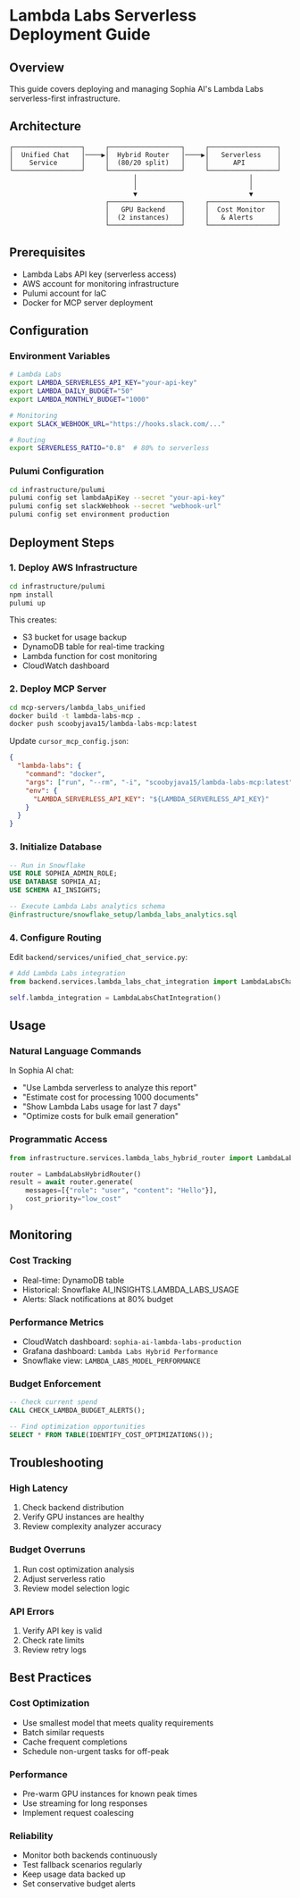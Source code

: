 # Lambda Labs Serverless Deployment Guide

## Overview
This guide covers deploying and managing Sophia AI's Lambda Labs serverless-first infrastructure.

## Architecture
```
┌─────────────────┐     ┌──────────────────┐     ┌─────────────────┐
│  Unified Chat   │────▶│  Hybrid Router   │────▶│   Serverless    │
│    Service      │     │  (80/20 split)   │     │      API        │
└─────────────────┘     └──────────────────┘     └─────────────────┘
                               │                            │
                               │                            │
                               ▼                            ▼
                        ┌──────────────────┐     ┌─────────────────┐
                        │   GPU Backend    │     │  Cost Monitor   │
                        │  (2 instances)   │     │   & Alerts      │
                        └──────────────────┘     └─────────────────┘
```

## Prerequisites
- Lambda Labs API key (serverless access)
- AWS account for monitoring infrastructure
- Pulumi account for IaC
- Docker for MCP server deployment

## Configuration

### Environment Variables
```bash
# Lambda Labs
export LAMBDA_SERVERLESS_API_KEY="your-api-key"
export LAMBDA_DAILY_BUDGET="50"
export LAMBDA_MONTHLY_BUDGET="1000"

# Monitoring
export SLACK_WEBHOOK_URL="https://hooks.slack.com/..."

# Routing
export SERVERLESS_RATIO="0.8"  # 80% to serverless
```

### Pulumi Configuration
```bash
cd infrastructure/pulumi
pulumi config set lambdaApiKey --secret "your-api-key"
pulumi config set slackWebhook --secret "webhook-url"
pulumi config set environment production
```

## Deployment Steps

### 1. Deploy AWS Infrastructure
```bash
cd infrastructure/pulumi
npm install
pulumi up
```

This creates:
- S3 bucket for usage backup
- DynamoDB table for real-time tracking
- Lambda function for cost monitoring
- CloudWatch dashboard

### 2. Deploy MCP Server
```bash
cd mcp-servers/lambda_labs_unified
docker build -t lambda-labs-mcp .
docker push scoobyjava15/lambda-labs-mcp:latest
```

Update `cursor_mcp_config.json`:
```json
{
  "lambda-labs": {
    "command": "docker",
    "args": ["run", "--rm", "-i", "scoobyjava15/lambda-labs-mcp:latest"],
    "env": {
      "LAMBDA_SERVERLESS_API_KEY": "${LAMBDA_SERVERLESS_API_KEY}"
    }
  }
}
```

### 3. Initialize Database
```sql
-- Run in Snowflake
USE ROLE SOPHIA_ADMIN_ROLE;
USE DATABASE SOPHIA_AI;
USE SCHEMA AI_INSIGHTS;

-- Execute Lambda Labs analytics schema
@infrastructure/snowflake_setup/lambda_labs_analytics.sql
```

### 4. Configure Routing
Edit `backend/services/unified_chat_service.py`:
```python
# Add Lambda Labs integration
from backend.services.lambda_labs_chat_integration import LambdaLabsChatIntegration

self.lambda_integration = LambdaLabsChatIntegration()
```

## Usage

### Natural Language Commands
In Sophia AI chat:
- "Use Lambda serverless to analyze this report"
- "Estimate cost for processing 1000 documents"
- "Show Lambda Labs usage for last 7 days"
- "Optimize costs for bulk email generation"

### Programmatic Access
```python
from infrastructure.services.lambda_labs_hybrid_router import LambdaLabsHybridRouter

router = LambdaLabsHybridRouter()
result = await router.generate(
    messages=[{"role": "user", "content": "Hello"}],
    cost_priority="low_cost"
)
```

## Monitoring

### Cost Tracking
- Real-time: DynamoDB table
- Historical: Snowflake AI_INSIGHTS.LAMBDA_LABS_USAGE
- Alerts: Slack notifications at 80% budget

### Performance Metrics
- CloudWatch dashboard: `sophia-ai-lambda-labs-production`
- Grafana dashboard: `Lambda Labs Hybrid Performance`
- Snowflake view: `LAMBDA_LABS_MODEL_PERFORMANCE`

### Budget Enforcement
```sql
-- Check current spend
CALL CHECK_LAMBDA_BUDGET_ALERTS();

-- Find optimization opportunities
SELECT * FROM TABLE(IDENTIFY_COST_OPTIMIZATIONS());
```

## Troubleshooting

### High Latency
1. Check backend distribution
2. Verify GPU instances are healthy
3. Review complexity analyzer accuracy

### Budget Overruns
1. Run cost optimization analysis
2. Adjust serverless ratio
3. Review model selection logic

### API Errors
1. Verify API key is valid
2. Check rate limits
3. Review retry logs

## Best Practices

### Cost Optimization
- Use smallest model that meets quality requirements
- Batch similar requests
- Cache frequent completions
- Schedule non-urgent tasks for off-peak

### Performance
- Pre-warm GPU instances for known peak times
- Use streaming for long responses
- Implement request coalescing

### Reliability
- Monitor both backends continuously
- Test fallback scenarios regularly
- Keep usage data backed up
- Set conservative budget alerts
